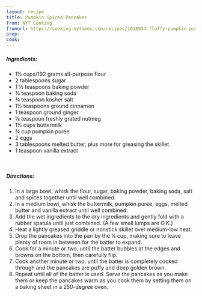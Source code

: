 ```yaml
---
layout: recipe
title: Pumpkin Spiced Pancakes
from: NYT Cooking
fromurl: https://cooking.nytimes.com/recipes/1018934-fluffy-pumpkin-pancakes
prep: 
cook: 
---
```


##### Ingredients:

* 1½ cups/192 grams all-purpose flour
* 2 tablespoons sugar
* 1 ½ teaspoons baking powder
* ¾ teaspoon baking soda
* ¾ teaspoon kosher salt
* 1½ teaspoons ground cinnamon
* 1 teaspoon ground ginger
* ⅛ teaspoon freshly grated nutmeg
* 1½ cups buttermilk
* ¾ cup pumpkin purée
* 2 eggs
* 3 tablespoons melted butter, plus more for greasing the skillet
* 1 teaspoon vanilla extract


<br>

##### Directions:

1. In a large bowl, whisk the flour, sugar, baking powder, baking soda, salt and spices together until well combined.
2. In a medium bowl, whisk the buttermilk, pumpkin purée, eggs, melted butter and vanilla extract until well combined.
3. Add the wet ingredients to the dry ingredients and gently fold with a rubber spatula until just combined. (A few small lumps are O.K.)
4. Heat a lightly greased griddle or nonstick skillet over medium-low heat.
5. Drop the pancakes into the pan by the ¼ cup, making sure to leave plenty of room in between for the batter to expand.
6. Cook for a minute or two, until the batter bubbles at the edges and browns on the bottom, then carefully flip.
7. Cook another minute or two, until the batter is completely cooked through and the pancakes are puffy and deep golden brown.
8. Repeat until all of the batter is used. Serve the pancakes as you make them or keep the pancakes warm as you cook them by setting them on a baking sheet in a 250-degree oven.
